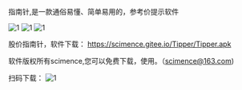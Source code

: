﻿指南针,是一款通俗易懂、简单易用的，参考价提示软件

![1](https://scimence.gitee.io/Tipper/pic/1.png)
![1](https://scimence.gitee.io/Tipper/pic/2.png)
![1](https://scimence.gitee.io/Tipper/pic/3.png)


股价指南针，软件下载：
https://scimence.gitee.io/Tipper/Tipper.apk


软件版权所有scimence,您可以免费下载，使用。（scimence@163.com)

扫码下载：
![1](https://scimence.gitee.io/Tipper/pic/Tipper.png)


